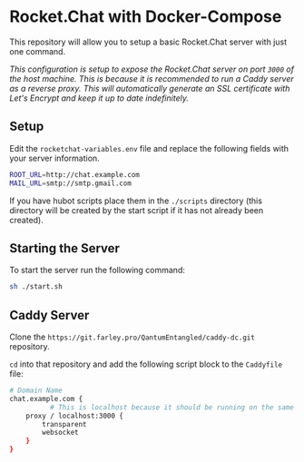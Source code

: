 # Rocket.Chat with Docker-Compose

This repository will allow you to setup a basic Rocket.Chat server with just one command.

*This configuration is setup to expose the Rocket.Chat server on port `3000` of the host machine. This is because it is recommended to run a Caddy server as a reverse proxy. This will automatically generate an SSL certificate with Let's Encrypt and keep it up to date indefinitely.*

## Setup

Edit the `rocketchat-variables.env` file and replace the following fields with your server information.

```Bash
ROOT_URL=http://chat.example.com
MAIL_URL=smtp://smtp.gmail.com
```

If you have hubot scripts place them in the `./scripts` directory (this directory will be created by the start script if it has not already been created).

## Starting the Server

To start the server run the following command:

```Bash
sh ./start.sh
```

## Caddy Server

Clone the `https://git.farley.pro/QantumEntangled/caddy-dc.git` repository.

`cd` into that repository and add the following script block to the `Caddyfile` file:

```Bash
# Domain Name
chat.example.com {
          # This is localhost because it should be running on the same host, change it to the IP address or FQDN of the host server if running on a different host
    proxy / localhost:3000 {
        transparent
        websocket
    }
}
```
